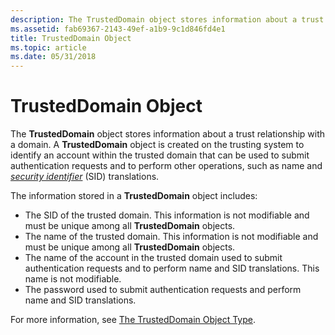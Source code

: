 ```yaml
---
description: The TrustedDomain object stores information about a trust relationship with a domain.
ms.assetid: fab69367-2143-49ef-a1b9-9c1d846fd4e1
title: TrustedDomain Object
ms.topic: article
ms.date: 05/31/2018
---
```


# TrustedDomain Object

The **TrustedDomain** object stores information about a trust relationship with a domain. A **TrustedDomain** object is created on the trusting system to identify an account within the trusted domain that can be used to submit authentication requests and to perform other operations, such as name and [*security identifier*](/windows/desktop/SecGloss/s-gly) (SID) translations.

The information stored in a **TrustedDomain** object includes:

-   The SID of the trusted domain. This information is not modifiable and must be unique among all **TrustedDomain** objects.
-   The name of the trusted domain. This information is not modifiable and must be unique among all **TrustedDomain** objects.
-   The name of the account in the trusted domain used to submit authentication requests and to perform name and SID translations. This name is not modifiable.
-   The password used to submit authentication requests and perform name and SID translations.

For more information, see [The TrustedDomain Object Type](the-trusteddomain-object-type.md).

 

 
